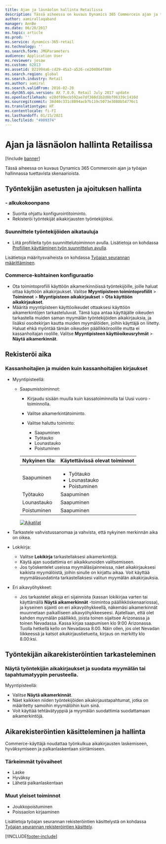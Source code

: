 ```yaml
---
title: Ajan ja läsnäolon hallinta Retailissa
description: Tässä aiheessa on kuvaus Dynamics 365 Commercein ajan ja työajan hallinnassa tuettavista skenaarioista.
author: aamirallaqaband
manager: AnnBe
ms.date: 06/20/2017
ms.topic: article
ms.prod: ''
ms.service: dynamics-365-retail
ms.technology: ''
ms.search.form: JMGParameters
audience: Application User
ms.reviewer: josaw
ms.custom: 62813
ms.assetid: 821994a6-cd29-45a3-a526-ce204064f080
ms.search.region: global
ms.search.industry: Retail
ms.author: aamiral
ms.search.validFrom: 2016-02-28
ms.dyn365.ops.version: AX 7.0.0, Retail July 2017 update
ms.openlocfilehash: e28df09ecb592ae7df360d1b2d0bf06339c1410d
ms.sourcegitcommit: 38d40c331c8894acb7b119c5073e3088b54776c1
ms.translationtype: HT
ms.contentlocale: fi-FI
ms.lasthandoff: 01/15/2021
ms.locfileid: "4989374"
---
```

# <a name="time-and-attendance-management-in-retail"></a>Ajan ja läsnäolon hallinta Retailissa

[!include [banner](includes/banner.md)]

Tässä aiheessa on kuvaus Dynamics 365 Commercein ajan ja työajan hallinnassa tuettavista skenaarioista.

## <a name="manage-worker-setup-and-scheduling"></a>Työntekijän asetusten ja ajoituksen hallinta

### <a name="initial-configuration"></a> - alkukokoonpano

- Suorita ohjattu konfigurointitoiminto.
- Rekisteröi työntekijät aikakirjausten työntekijöiksi.

### <a name="plan-worker-schedules"></a>Suunnittele työntekijöiden aikatauluja

- Liitä profiileita työn suunnittelutoiminnon avulla. Lisätietoja on kohdassa [Profiilien käyttäminen työn suunnittelun avulla](https://technet.microsoft.com/library/aa551234.aspx).

Lisätietoja määritysvaiheista on kohdassa [Työajan seurannan määrittäminen](https://technet.microsoft.com/library/aa496971.aspx).

### <a name="commerce-specific-configuration"></a>Commerce-kohtainen konfiguraatio

- Ota toimintoprofiili käyttöön aikamerkinnöissä työntekijöille, joille haluat ottaa käyttöön aikakirjaukset. Valitse **Myyntipisteen toimintoprofiilit** &gt; **Toiminnot** &gt; **Myyntipisteen aikakirjaukset** &gt; **Ota käyttöön aikakirjaukset**.
- Määritä myyntipisteen käyttöoikeudet ottaaksesi käyttöön aikamerkintöjen tarkasteluluvat. Tämä lupa antaa käyttäjälle oikeuden tarkastella muiden saman myymälän työntekijöiden aikakirjauksia, ja lisäksi osoitekirjan kautta muiden myymälöiden, joihin käyttäjä on liitetty. Haluat ehkä myöntää tämän oikeuden päällikköroolille mutta ei kassanhoitajan roolille. Valitse **Myyntipisteen käyttöoikeusryhmät** &gt; **Näytä aikamerkinnät**.

## <a name="register-time"></a>Rekisteröi aika

### <a name="cashier-and-non-cashier-time-registrations"></a>Kassanhoitajien ja muiden kuin kassanhoitajien kirjaukset

- Myyntipisteellä:

    - Saapumistoiminnot:

        - Kirjaudu sisään muulla kuin kassatoiminnolla tai Uusi vuoro -toiminnolla.
        - Valitse aikamerkintätoiminto.
        - Valitse haluttu toiminto:

            - Saapuminen
            - Työtauko
            - Lounastauko
            - Poistuminen

        <table>
        <thead>
        <tr>
        <th>Nykyinen tila:</th>
        <th>Käytettävissä olevat toiminnot</th>
        </tr>
        </thead>
        <tbody>
        <tr>
        <td>Saapuminen</td>
        <td>
        <ul>
        <li>Työtauko</li>
        <li>Lounastauko</li>
        <li>Poistuminen</li>
        </ul>
        </td>
        </tr>
        <tr>
        <td>Työtauko</td>
        <td>Saapuminen</td>
        </tr>
        <tr>
        <td>Lounastauko</td>
        <td>Saapuminen</td>
        </tr>
        <tr>
        <td>Poistuminen</td>
        <td>Saapuminen</td>
        </tr>
        </tbody>
        </table>

        [![Aikatilat](./media/timeclockstates.png)](./media/timeclockstates.png)

- Tarkastele vahvistussanomaa ja vahvista, että nykyinen merkinnän aika on oikea.
- Lokikirja:

    - Valitse **Lokikirja** tarkastellaksesi aikamerkintöjä.
    - Käytä ajan suodattimia eri aikaikkunoiden valitsemiseen.
    - Jos työskentelet useissa myymäläsijainneissa, näet aikakirjauksesi kaikista myymälöistä, joihin sinulle on kirjattu aikaa. Voit käyttää myymäläsuodatinta tarkastellaksesi valitun myymälän aikakirjauksia.

- Eri aikavyöhykkeet:

    - Jos tarkastelet aikoja eri sijainnista (kassan lokikirjaa varten tai käyttämällä **Näytä aikamerkinnät** -toimintoa päällikköskenaariossa), ja kyseinen sijainti on eri aikavyöhykkeellä, näkemäsi aikamerkinnät muunnetaan paikalliseen aikavyöhykkeeseesi. Ajatellaan, että olet kahden myymälän päällikkö, joista toinen sijaitsee Arizonassa ja toinen Nevadassa. Kassa kirjaa saapumisen klo 9:00 Arizonassa. Tuolla hetkellä kello on Nevadassa 8.00. Näin ollen, jos olet Nevadan liikkeessä ja katsot aikakirjaustietueita, kirjaus on merkitty klo 8.00:ksi.

## <a name="view-worker-time-registrations"></a>Työntekijän aikarekisteröintien tarkasteleminen

### <a name="view-worker-time-registrations-and-filter-by-store-or-activity-type"></a>Näytä työntekijän aikakirjaukset ja suodata myymälän tai tapahtumatyypin perusteella.

Myyntipisteellä:

- Valitse **Näytä aikamerkinnät**.
- Näet kaikkien niiden työntekijöiden aikakirjaustapahtumat, jotka on määritetty samoihin myymälöihin kuin sinä.
- Voit käyttää tehtävätyyppiä ja myymälän suodattimia suodattamaan aikamerkintöjä.

## <a name="process-and-manage-time-registrations"></a>Aikarekisteröintien käsitteleminen ja hallinta

Commerce-käyttäjä noudattaa työnkulkua aikakirjausten laskemiseen, hyväksymiseen ja palkanlaskentaan siirtämiseen.

### <a name="primary-operations"></a>Tärkeimmät työvaiheet

- Laske
- Hyväksy
- Lähetä palkanlaskentaan

### <a name="other-common-operations"></a>Muut yleiset toiminnot

- Joukkopoistuminen
- Poissaolon kirjaaminen

Lisätietoja työajan seurannan rekisteröintien käsittelystä on kohdassa [Työajan seurannan rekisteröintien käsittely](https://technet.microsoft.com/library/aa573180.aspx).


[!INCLUDE[footer-include](../includes/footer-banner.md)]